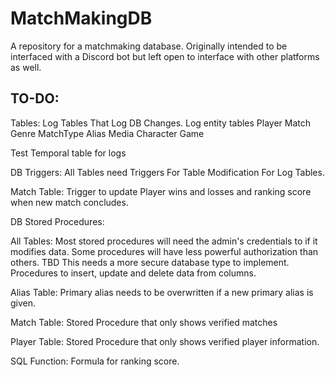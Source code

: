 # MatchMakingDB
A repository for a matchmaking database.
Originally intended to be interfaced with a Discord bot but left open to interface with other platforms as well.

## TO-DO:



Tables:
Log Tables That Log DB Changes.
	Log entity tables
		Player
		Match
		Genre
		MatchType
		Alias
		Media
		Character
		Game

Test Temporal table for logs

DB Triggers:
All Tables need Triggers For Table Modification For Log Tables.


Match Table:
Trigger to update Player wins and losses and ranking score when new match concludes.





DB Stored Procedures:

All Tables:
Most stored procedures will need the admin's credentials to if it modifies data.
	Some procedures will have less powerful authorization than others. TBD
This needs a more secure database type to implement.
Procedures to insert, update and delete data from columns.



Alias Table:
Primary alias needs to be overwritten if a new primary alias is given.

Match Table:
Stored Procedure that only shows verified matches

Player Table:
Stored Procedure that only shows verified player information.

SQL Function:
Formula for ranking score.